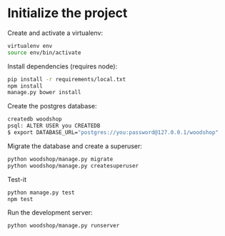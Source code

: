 # Initialize the project
Create and activate a virtualenv:

```bash
virtualenv env
source env/bin/activate
```
Install dependencies (requires node):

```bash
pip install -r requirements/local.txt
npm install
manage.py bower install
```
Create the postgres database:

```bash
createdb woodshop
psql: ALTER USER you CREATEDB
$ export DATABASE_URL="postgres://you:password@127.0.0.1/woodshop"
```


Migrate the database and create a superuser:
```bash
python woodshop/manage.py migrate
python woodshop/manage.py createsuperuser
```

Test-it
```bash
python manage.py test
npm test
```

Run the development server: 
```bash
python woodshop/manage.py runserver
```
